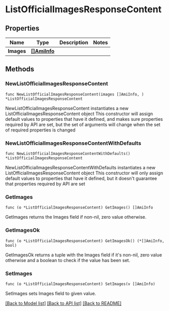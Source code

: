 # ListOfficialImagesResponseContent

## Properties

Name | Type | Description | Notes
------------ | ------------- | ------------- | -------------
**Images** | [**[]AmiInfo**](AmiInfo.md) |  | 

## Methods

### NewListOfficialImagesResponseContent

`func NewListOfficialImagesResponseContent(images []AmiInfo, ) *ListOfficialImagesResponseContent`

NewListOfficialImagesResponseContent instantiates a new ListOfficialImagesResponseContent object
This constructor will assign default values to properties that have it defined,
and makes sure properties required by API are set, but the set of arguments
will change when the set of required properties is changed

### NewListOfficialImagesResponseContentWithDefaults

`func NewListOfficialImagesResponseContentWithDefaults() *ListOfficialImagesResponseContent`

NewListOfficialImagesResponseContentWithDefaults instantiates a new ListOfficialImagesResponseContent object
This constructor will only assign default values to properties that have it defined,
but it doesn't guarantee that properties required by API are set

### GetImages

`func (o *ListOfficialImagesResponseContent) GetImages() []AmiInfo`

GetImages returns the Images field if non-nil, zero value otherwise.

### GetImagesOk

`func (o *ListOfficialImagesResponseContent) GetImagesOk() (*[]AmiInfo, bool)`

GetImagesOk returns a tuple with the Images field if it's non-nil, zero value otherwise
and a boolean to check if the value has been set.

### SetImages

`func (o *ListOfficialImagesResponseContent) SetImages(v []AmiInfo)`

SetImages sets Images field to given value.



[[Back to Model list]](../README.md#documentation-for-models) [[Back to API list]](../README.md#documentation-for-api-endpoints) [[Back to README]](../README.md)


